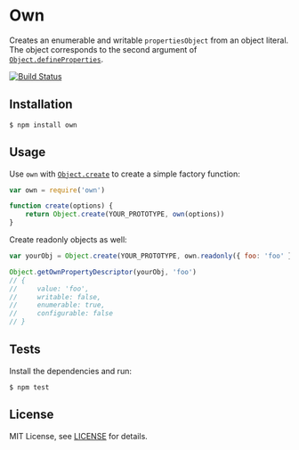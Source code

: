 # Own

Creates an enumerable and writable `propertiesObject` from an object literal. The object corresponds to the second argument of [`Object.defineProperties`](https://developer.mozilla.org/en-US/docs/Web/JavaScript/Reference/Global_Objects/Object/defineProperties).

[![Build Status](https://secure.travis-ci.org/christophercliff/own.png?branch=master)](https://travis-ci.org/christophercliff/own)

## Installation

```
$ npm install own
```

## Usage

Use `own` with [`Object.create`](https://developer.mozilla.org/en-US/docs/Web/JavaScript/Reference/Global_Objects/Object/create) to create a simple factory function:

```js
var own = require('own')

function create(options) {
    return Object.create(YOUR_PROTOTYPE, own(options))
}
```

Create readonly objects as well:

```js
var yourObj = Object.create(YOUR_PROTOTYPE, own.readonly({ foo: 'foo' }))

Object.getOwnPropertyDescriptor(yourObj, 'foo')
// {
//     value: 'foo',
//     writable: false,
//     enumerable: true,
//     configurable: false
// }
```

## Tests

Install the dependencies and run:

```
$ npm test
```

## License

MIT License, see [LICENSE](https://github.com/christophercliff/own/blob/master/LICENSE.md) for details.

